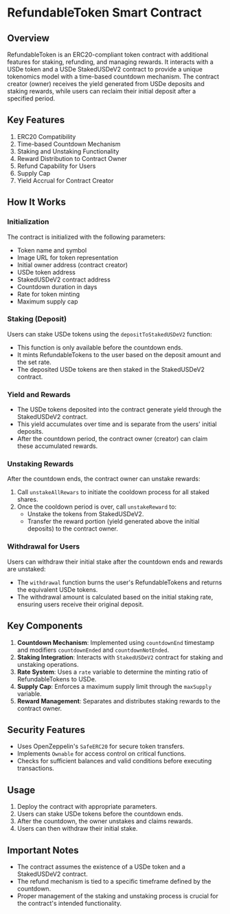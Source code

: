 # RefundableToken Smart Contract

## Overview

RefundableToken is an ERC20-compliant token contract with additional features for staking, refunding, and managing rewards. It interacts with a USDe token and a USDe StakedUSDeV2 contract to provide a unique tokenomics model with a time-based countdown mechanism. The contract creator (owner) receives the yield generated from USDe deposits and staking rewards, while users can reclaim their initial deposit after a specified period.

## Key Features

1. ERC20 Compatibility
2. Time-based Countdown Mechanism
3. Staking and Unstaking Functionality
4. Reward Distribution to Contract Owner
5. Refund Capability for Users
6. Supply Cap
7. Yield Accrual for Contract Creator

## How It Works

### Initialization

The contract is initialized with the following parameters:
- Token name and symbol
- Image URL for token representation
- Initial owner address (contract creator)
- USDe token address
- StakedUSDeV2 contract address
- Countdown duration in days
- Rate for token minting
- Maximum supply cap

### Staking (Deposit)

Users can stake USDe tokens using the `depositToStakedUSDeV2` function:
- This function is only available before the countdown ends.
- It mints RefundableTokens to the user based on the deposit amount and the set rate.
- The deposited USDe tokens are then staked in the StakedUSDeV2 contract.

### Yield and Rewards

- The USDe tokens deposited into the contract generate yield through the StakedUSDeV2 contract.
- This yield accumulates over time and is separate from the users' initial deposits.
- After the countdown period, the contract owner (creator) can claim these accumulated rewards.

### Unstaking Rewards

After the countdown ends, the contract owner can unstake rewards:
1. Call `unstakeAllRewars` to initiate the cooldown process for all staked shares.
2. Once the cooldown period is over, call `unstakeReward` to:
   - Unstake the tokens from StakedUSDeV2.
   - Transfer the reward portion (yield generated above the initial deposits) to the contract owner.

### Withdrawal for Users

Users can withdraw their initial stake after the countdown ends and rewards are unstaked:
- The `withdrawal` function burns the user's RefundableTokens and returns the equivalent USDe tokens.
- The withdrawal amount is calculated based on the initial staking rate, ensuring users receive their original deposit.

## Key Components

1. **Countdown Mechanism**: Implemented using `countdownEnd` timestamp and modifiers `countdownEnded` and `countdownNotEnded`.
2. **Staking Integration**: Interacts with `StakedUSDeV2` contract for staking and unstaking operations.
3. **Rate System**: Uses a `rate` variable to determine the minting ratio of RefundableTokens to USDe.
4. **Supply Cap**: Enforces a maximum supply limit through the `maxSupply` variable.
5. **Reward Management**: Separates and distributes staking rewards to the contract owner.

## Security Features

- Uses OpenZeppelin's `SafeERC20` for secure token transfers.
- Implements `Ownable` for access control on critical functions.
- Checks for sufficient balances and valid conditions before executing transactions.

## Usage

1. Deploy the contract with appropriate parameters.
2. Users can stake USDe tokens before the countdown ends.
3. After the countdown, the owner unstakes and claims rewards.
4. Users can then withdraw their initial stake.

## Important Notes

- The contract assumes the existence of a USDe token and a StakedUSDeV2 contract.
- The refund mechanism is tied to a specific timeframe defined by the countdown.
- Proper management of the staking and unstaking process is crucial for the contract's intended functionality.